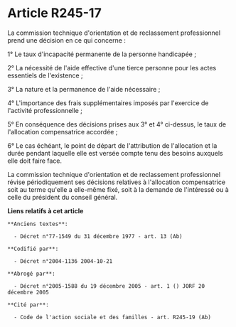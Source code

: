 # Article R245-17

La commission technique d'orientation et de reclassement professionnel prend une décision en ce qui concerne :

1° Le taux d'incapacité permanente de la personne handicapée ;

2° La nécessité de l'aide effective d'une tierce personne pour les actes essentiels de l'existence ;

3° La nature et la permanence de l'aide nécessaire ;

4° L'importance des frais supplémentaires imposés par l'exercice de l'activité professionnelle ;

5° En conséquence des décisions prises aux 3° et 4° ci-dessus, le taux de l'allocation compensatrice accordée ;

6° Le cas échéant, le point de départ de l'attribution de l'allocation et la durée pendant laquelle elle est versée compte
tenu des besoins auxquels elle doit faire face.

La commission technique d'orientation et de reclassement professionnel révise périodiquement ses décisions relatives à
l'allocation compensatrice soit au terme qu'elle a elle-même fixé, soit à la demande de l'intéressé ou à celle du président
du conseil général.

**Liens relatifs à cet article**

	**Anciens textes**:

	  - Décret n°77-1549 du 31 décembre 1977 - art. 13 (Ab)

	**Codifié par**:

	  - Décret n°2004-1136 2004-10-21

	**Abrogé par**:

	  - Décret n°2005-1588 du 19 décembre 2005 - art. 1 () JORF 20 décembre 2005

	**Cité par**:

	  - Code de l'action sociale et des familles - art. R245-19 (Ab)
